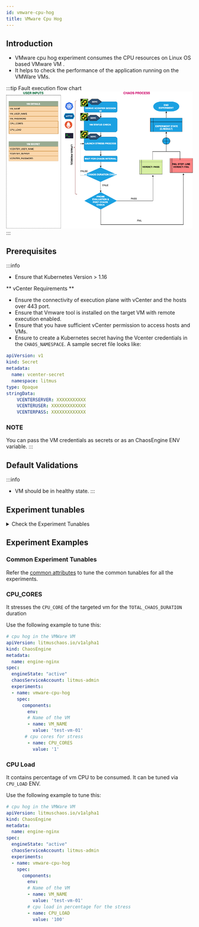 ```yaml
---
id: vmware-cpu-hog
title: VMware Cpu Hog
---
```


## Introduction
- VMware cpu hog experiment consumes the CPU resources on Linux OS based VMware VM .
- It helps to check the performance of the application running on the VMWare VMs.

:::tip Fault execution flow chart
![VMware Cpu Hog](./static/images/vmware-cpu-hog.png)
:::

## Prerequisites
:::info
- Ensure that Kubernetes Version > 1.16

** vCenter Requirements **
- Ensure the connectivity of execution plane with vCenter and the hosts over 443 port.
- Ensure that Vmware tool is installed on the target VM with remote execution enabled.
- Ensure that you have sufficient vCenter permission to access hosts and VMs.
- Ensure to create a Kubernetes secret having the Vcenter credentials in the `CHAOS_NAMESPACE`. A sample secret file looks like:
```yaml
apiVersion: v1
kind: Secret
metadata:
  name: vcenter-secret
  namespace: litmus
type: Opaque
stringData:
    VCENTERSERVER: XXXXXXXXXXX
    VCENTERUSER: XXXXXXXXXXXXX
    VCENTERPASS: XXXXXXXXXXXXX
```

### NOTE
You can pass the VM credentials as secrets or as an ChaosEngine ENV variable.
:::


## Default Validations
:::info
- VM should be in healthy state.
:::

## Experiment tunables
<details>
    <summary>Check the Experiment Tunables</summary>
    <h2>Mandatory Fields</h2>
    <table>
      <tr>
        <th> Variables </th>
        <th> Description </th>
        <th> Notes </th>
      </tr>
      <tr>
        <td> VM_NAME </td>
        <td> Name of the target VM </td>
        <td> ubuntu-vm-1 </td>
      </tr>
    </table>
    <h2>Optional Fields</h2>
    <table>
      <tr>
        <th> Variables </th>
        <th> Description </th>
        <th> Notes </th>
      </tr>
      <tr>
        <td> CPU_CORES </td>
        <td> Number of the cpu cores subjected to CPU stress </td>
        <td> Default to 1 </td>
        </tr>
      <tr>
        <td> CPU_LOAD </td>
        <td> Percentage of cpu to be consumed  </td>
        <td> Default to 100  </td>
      </tr>
      <tr>
        <td> TOTAL_CHAOS_DURATION </td>
        <td> The total time duration for chaos insertion (sec) </td>
        <td> Defaults to 30s </td>
      </tr>
      <tr>
        <td> CHAOS_INTERVAL </td>
        <td> The interval (in sec) between successive instance termination </td>
        <td> Defaults to 30s </td>
      </tr>
      <tr>
        <td> RAMP_TIME </td>
        <td> Period to wait before and after injection of chaos in sec </td>
        <td> </td>
      </tr>
      <tr>
        <td> SEQUENCE </td>
        <td> It defines sequence of chaos execution for multiple instance </td>
        <td> Default value: parallel. Supported: serial, parallel </td>
      </tr>
    </table>
</details>

## Experiment Examples

### Common Experiment Tunables
Refer the [common attributes](../common-tunables-for-all-experiments) to tune the common tunables for all the experiments.

### CPU_CORES
It stresses the `CPU_CORE` of the targeted vm for the `TOTAL_CHAOS_DURATION` duration

Use the following example to tune this:

[embedmd]:# (./static/manifests/vmware-cpu-hog/vm-cpu-hog-core.yaml yaml)
```yaml
# cpu hog in the VMWare VM
apiVersion: litmuschaos.io/v1alpha1
kind: ChaosEngine
metadata:
  name: engine-nginx
spec:
  engineState: "active"
  chaosServiceAccount: litmus-admin
  experiments:
  - name: vmware-cpu-hog
    spec:
      components:
        env:
        # Name of the VM
        - name: VM_NAME
          value: 'test-vm-01'
       # cpu cores for stress
        - name: CPU_CORES
          value: '1'
```
### CPU Load
It contains percentage of vm CPU to be consumed. It can be tuned via `CPU_LOAD` ENV.

Use the following example to tune this:

[embedmd]:# (./static/manifests/vmware-cpu-hog/vm-cpu-hog-load.yaml yaml)
```yaml
# cpu hog in the VMWare VM
apiVersion: litmuschaos.io/v1alpha1
kind: ChaosEngine
metadata:
  name: engine-nginx
spec:
  engineState: "active"
  chaosServiceAccount: litmus-admin
  experiments:
  - name: vmware-cpu-hog
    spec:
      components:
        env:
        # Name of the VM
        - name: VM_NAME
          value: 'test-vm-01'
        # cpu load in percentage for the stress
        - name: CPU_LOAD
          value: '100'
```
